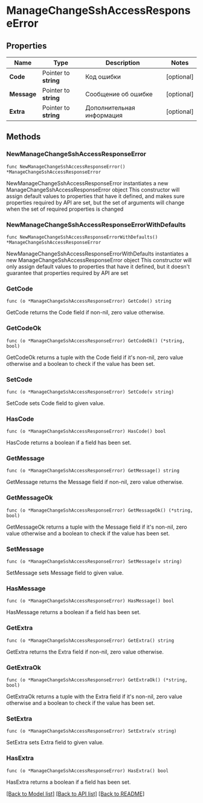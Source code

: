 # ManageChangeSshAccessResponseError

## Properties

Name | Type | Description | Notes
------------ | ------------- | ------------- | -------------
**Code** | Pointer to **string** | Код ошибки | [optional] 
**Message** | Pointer to **string** | Сообщение об ошибке | [optional] 
**Extra** | Pointer to **string** | Дополнительная информация | [optional] 

## Methods

### NewManageChangeSshAccessResponseError

`func NewManageChangeSshAccessResponseError() *ManageChangeSshAccessResponseError`

NewManageChangeSshAccessResponseError instantiates a new ManageChangeSshAccessResponseError object
This constructor will assign default values to properties that have it defined,
and makes sure properties required by API are set, but the set of arguments
will change when the set of required properties is changed

### NewManageChangeSshAccessResponseErrorWithDefaults

`func NewManageChangeSshAccessResponseErrorWithDefaults() *ManageChangeSshAccessResponseError`

NewManageChangeSshAccessResponseErrorWithDefaults instantiates a new ManageChangeSshAccessResponseError object
This constructor will only assign default values to properties that have it defined,
but it doesn't guarantee that properties required by API are set

### GetCode

`func (o *ManageChangeSshAccessResponseError) GetCode() string`

GetCode returns the Code field if non-nil, zero value otherwise.

### GetCodeOk

`func (o *ManageChangeSshAccessResponseError) GetCodeOk() (*string, bool)`

GetCodeOk returns a tuple with the Code field if it's non-nil, zero value otherwise
and a boolean to check if the value has been set.

### SetCode

`func (o *ManageChangeSshAccessResponseError) SetCode(v string)`

SetCode sets Code field to given value.

### HasCode

`func (o *ManageChangeSshAccessResponseError) HasCode() bool`

HasCode returns a boolean if a field has been set.

### GetMessage

`func (o *ManageChangeSshAccessResponseError) GetMessage() string`

GetMessage returns the Message field if non-nil, zero value otherwise.

### GetMessageOk

`func (o *ManageChangeSshAccessResponseError) GetMessageOk() (*string, bool)`

GetMessageOk returns a tuple with the Message field if it's non-nil, zero value otherwise
and a boolean to check if the value has been set.

### SetMessage

`func (o *ManageChangeSshAccessResponseError) SetMessage(v string)`

SetMessage sets Message field to given value.

### HasMessage

`func (o *ManageChangeSshAccessResponseError) HasMessage() bool`

HasMessage returns a boolean if a field has been set.

### GetExtra

`func (o *ManageChangeSshAccessResponseError) GetExtra() string`

GetExtra returns the Extra field if non-nil, zero value otherwise.

### GetExtraOk

`func (o *ManageChangeSshAccessResponseError) GetExtraOk() (*string, bool)`

GetExtraOk returns a tuple with the Extra field if it's non-nil, zero value otherwise
and a boolean to check if the value has been set.

### SetExtra

`func (o *ManageChangeSshAccessResponseError) SetExtra(v string)`

SetExtra sets Extra field to given value.

### HasExtra

`func (o *ManageChangeSshAccessResponseError) HasExtra() bool`

HasExtra returns a boolean if a field has been set.


[[Back to Model list]](../README.md#documentation-for-models) [[Back to API list]](../README.md#documentation-for-api-endpoints) [[Back to README]](../README.md)


